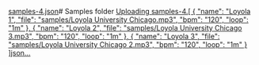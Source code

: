 [samples-4.json](https://github.com/user-attachments/files/18049882/samples-4.json)# Samples folder
[Uploading samples-4.[
  {
    "name": "Loyola 1",
    "file": "samples/Loyola University Chicago.mp3",
    "bpm": "120",
    "loop": "1m"
  },
  {
    "name": "Loyola 2",
    "file": "samples/Loyola University Chicago 3.mp3",
    "bpm": "120",
    "loop": "1m"
  },
  {
    "name": "Loyola 3",
    "file": "samples/Loyola University Chicago 2.mp3",
    "bpm": "120",
    "loop": "1m"
  }
]json…]()

